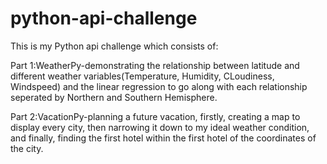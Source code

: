 # python-api-challenge

This is my Python api challenge which consists of: 

Part 1:WeatherPy-demonstrating the relationship between latitude and different weather variables(Temperature, Humidity,
CLoudiness, Windspeed) and the linear regression to go along with each relationship seperated by Northern and Southern Hemisphere.

Part 2:VacationPy-planning a future vacation, firstly, creating a map to display every city, then narrowing it down to my ideal weather condition, 
and finally, finding the first hotel within the first hotel of the coordinates of the city.


